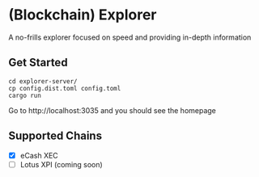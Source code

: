 # (Blockchain) Explorer

A no-frills explorer focused on speed and providing in-depth information


## Get Started

```
cd explorer-server/
cp config.dist.toml config.toml
cargo run
```

Go to http://localhost:3035 and you should see the homepage

## Supported Chains

- [x] eCash XEC
- [ ] Lotus XPI (coming soon)
